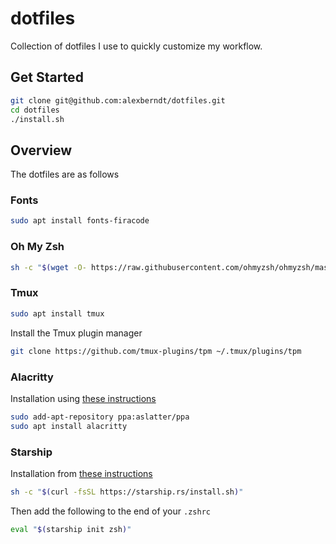 # dotfiles

Collection of dotfiles I use to quickly customize my workflow.

## Get Started

```bash
git clone git@github.com:alexberndt/dotfiles.git
cd dotfiles
./install.sh
```

## Overview

The dotfiles are as follows

### Fonts

```bash
sudo apt install fonts-firacode
```

### Oh My Zsh

```bash
sh -c "$(wget -O- https://raw.githubusercontent.com/ohmyzsh/ohmyzsh/master/tools/install.sh)"
```

### Tmux

```bash
sudo apt install tmux
```

Install the Tmux plugin manager

```bash
git clone https://github.com/tmux-plugins/tpm ~/.tmux/plugins/tpm
```

### Alacritty

Installation using [these instructions](https://ubuntuhandbook.org/index.php/2020/12/install-alacritty-ppa-ubuntu-20-04/)

```bash
sudo add-apt-repository ppa:aslatter/ppa
sudo apt install alacritty
```

### Starship

Installation from [these instructions](https://starship.rs/guide/#%F0%9F%9A%80-installation)

```bash
sh -c "$(curl -fsSL https://starship.rs/install.sh)"
```

Then add the following to the end of your `.zshrc`

```bash
eval "$(starship init zsh)"
```
